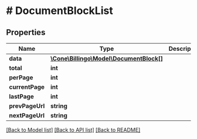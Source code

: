 # # DocumentBlockList

## Properties

Name | Type | Description | Notes
------------ | ------------- | ------------- | -------------
**data** | [**\Cone\Billingo\Model\DocumentBlock[]**](DocumentBlock.md) |  | [optional]
**total** | **int** |  | [optional]
**perPage** | **int** |  | [optional]
**currentPage** | **int** |  | [optional]
**lastPage** | **int** |  | [optional]
**prevPageUrl** | **string** |  | [optional]
**nextPageUrl** | **string** |  | [optional]

[[Back to Model list]](../../README.md#models) [[Back to API list]](../../README.md#endpoints) [[Back to README]](../../README.md)
